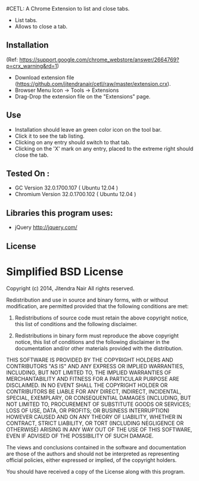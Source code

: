 #CETL:  A Chrome Extension to list and close tabs.
* List tabs.
* Allows to close a tab.

## Installation
(Ref: https://support.google.com/chrome_webstore/answer/2664769?p=crx_warning&rd=1)
- Download extension file (https://github.com/jitendranair/cetl/raw/master/extension.crx).
- Browser Menu Icon -> Tools -> Extensions
- Drag-Drop the extension file on the "Extensions" page. 

## Use
* Installation should leave an green color icon on the tool bar.
* Click it to see the tab listing.
* Clicking on any entry should switch to that tab.
* Clicking on the 'X' mark on any entry, placed to the extreme right should close the tab. 

## Tested On :
* GC Version 32.0.1700.107 ( Ubuntu 12.04 )
* Chromium Version 32.0.1700.102 ( Ubuntu 12.04 )  

## Libraries this program  uses:
* jQuery http://jquery.com/

## License
Simplified BSD License 
=======================

Copyright (c) 2014, Jitendra Nair
All rights reserved.

Redistribution and use in source and binary forms, with or without modification, are permitted provided that the following conditions are met:

1. Redistributions of source code must retain the above copyright notice, this list of conditions and the following disclaimer.

2. Redistributions in binary form must reproduce the above copyright notice, this list of conditions and the following disclaimer in the documentation and/or other materials provided with the distribution.

THIS SOFTWARE IS PROVIDED BY THE COPYRIGHT HOLDERS AND CONTRIBUTORS "AS IS" AND ANY EXPRESS OR IMPLIED WARRANTIES, INCLUDING, BUT NOT LIMITED TO, THE IMPLIED WARRANTIES OF MERCHANTABILITY AND FITNESS FOR A PARTICULAR PURPOSE ARE DISCLAIMED. IN NO EVENT SHALL THE COPYRIGHT HOLDER OR CONTRIBUTORS BE LIABLE FOR ANY DIRECT, INDIRECT, INCIDENTAL, SPECIAL, EXEMPLARY, OR CONSEQUENTIAL DAMAGES (INCLUDING, BUT NOT LIMITED TO, PROCUREMENT OF SUBSTITUTE GOODS OR SERVICES; LOSS OF USE, DATA, OR PROFITS; OR BUSINESS INTERRUPTION) HOWEVER CAUSED AND ON ANY THEORY OF LIABILITY, WHETHER IN CONTRACT, STRICT LIABILITY, OR TORT (INCLUDING NEGLIGENCE OR OTHERWISE) ARISING IN ANY WAY OUT OF THE USE OF THIS SOFTWARE, EVEN IF ADVISED OF THE POSSIBILITY OF SUCH DAMAGE.

The views and conclusions contained in the software and documentation are those of the authors and should not be interpreted as representing official policies, either expressed or implied, of the copyright holders.


You should have received a copy of the License along with this program.


 

 
